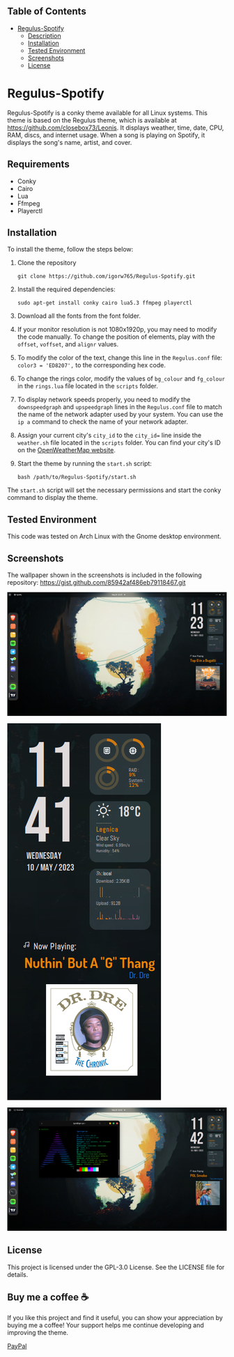 ## Table of Contents
- [Regulus-Spotify](#regulus-spotify)
  - [Description](#description)
  - [Installation](#installation)
  - [Tested Environment](#tested-environment)
  - [Screenshots](#screenshots)
  - [License](#license)


# Regulus-Spotify

Regulus-Spotify is a conky theme available for all Linux systems. This theme is based on the Regulus theme, which is available at https://github.com/closebox73/Leonis. It displays weather, time, date, CPU, RAM, discs, and internet usage. When a song is playing on Spotify, it displays the song's name, artist, and cover.

## Requirements
- Conky
- Cairo
- Lua
- Ffmpeg
- Playerctl

## Installation

To install the theme, follow the steps below:

1. Clone the repository
   ```
   git clone https://github.com/igorw765/Regulus-Spotify.git
   ```

2. Install the required dependencies:
   ```
   sudo apt-get install conky cairo lua5.3 ffmpeg playerctl
   ```

3. Download all the fonts from the font folder.

4. If your monitor resolution is not 1080x1920p, you may need to modify the code manually. To change the position of elements, play with the `offset`, `voffset`, and `alignr` values.

5. To modify the color of the text, change this line in the `Regulus.conf` file: `color3 = 'ED8207',` to the corresponding hex code.

6. To change the rings color, modify the values of `bg_colour` and `fg_colour` in the `rings.lua` file located in the `scripts` folder.

7. To display network speeds properly, you need to modify the `downspeedgraph` and `upspeedgraph` lines in the `Regulus.conf` file to match the name of the network adapter used by your system. You can use the `ip a` command to check the name of your network adapter.

8. Assign your current city's `city_id` to the `city_id=` line inside the `weather.sh` file located in the `scripts` folder. You can find your city's ID on the [OpenWeatherMap website](https://openweathermap.org/).

9. Start the theme by running the `start.sh` script:
   ```
   bash /path/to/Regulus-Spotify/start.sh
   ```

The `start.sh` script will set the necessary permissions and start the conky command to display the theme.

## Tested Environment
This code was tested on Arch Linux with the Gnome desktop environment.

## Screenshots
The wallpaper shown in the screenshots is included in the following repository: https://gist.github.com/85942af486eb79118467.git

![Regulus-Spotify Screenshot 1](/screenshots/screenshot1.png)

![Regulus-Spotify Screenshot 2](/screenshots/screenshot2.png)

![Regulus-Spotify Screenshot 3](/screenshots/screenshot3.png)

## License
This project is licensed under the GPL-3.0 License. See the LICENSE file for details.

## Buy me a coffee ☕️

If you like this project and find it useful, you can show your appreciation by buying me a coffee! Your support helps me continue developing and improving the theme.

[PayPal](https://www.paypal.me/IgorWroblewski05)
